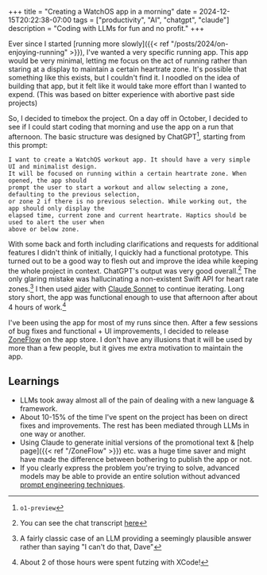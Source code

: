 +++
title = "Creating a WatchOS app in a morning"
date = 2024-12-15T20:22:38-07:00
tags = ["productivity", "AI", "chatgpt", "claude"]
description = "Coding with LLMs for fun and no profit."
+++

Ever since I started [running more slowly]({{< ref "/posts/2024/on-enjoying-running" >}}), I've wanted a very specific running app. This app would be very minimal, letting me focus on the act of running rather than staring at a display to maintain a certain heartrate zone. It's possible that something like this exists, but I couldn't find it. I noodled on the idea of building that app, but it felt like it would take more effort than I wanted to expend. (This was based on bitter experience with abortive past side projects)

So, I decided to timebox the project. On a day off in October, I decided to see if I could start coding that morning and use the app on a run that afternoon. The basic structure was designed by ChatGPT[^1], starting from this prompt:

```
I want to create a WatchOS workout app. It should have a very simple UI and minimalist design.
It will be focused on running within a certain heartrate zone. When opened, the app should
prompt the user to start a workout and allow selecting a zone, defaulting to the previous selection,
or zone 2 if there is no previous selection. While working out, the app should only display the
elapsed time, current zone and current heartrate. Haptics should be used to alert the user when
above or below zone.
```

With some back and forth including clarifications and requests for additional features I didn't think of initially, I quickly had a functional prototype. This turned out to be a good way to flesh out and improve the idea while keeping the whole project in context. ChatGPT's output was very good overall.[^2] The only glaring mistake was hallucinating a non-existent Swift API for heart rate zones.[^3]  I then used [aider](https://aider.chat) with [Claude Sonnet](https://www.anthropic.com/news/claude-3-5-sonnet) to continue iterating. Long story short, the app was functional enough to use that afternoon after about 4 hours of work.[^4]

I've been using the app for most of my runs since then. After a few sessions of bug fixes and functional + UI improvements, I decided to release [ZoneFlow](https://apps.apple.com/us/app/zoneflow/id6739025069) on the app store. I don't have any illusions that it will be used by more than a few people, but it gives me extra motivation to maintain the app.


## Learnings

- LLMs took away almost all of the pain of dealing with a new language & framework.
- About 10-15% of the time I've spent on the project has been on direct fixes and improvements. The rest has been mediated through LLMs in one way or another.
- Using Claude to generate initial versions of the promotional text & [help page]({{< ref "/ZoneFlow" >}}) etc. was a huge time saver and might have made the difference between bothering to publish the app or not.
- If you clearly express the problem you're trying to solve, advanced models may be able to provide an entire solution without advanced [prompt engineering techniques](https://docs.anthropic.com/en/docs/build-with-claude/prompt-engineering/overview).


[^1]: `o1-preview`
[^2]: You can see the chat transcript [here](https://chatgpt.com/share/675f7072-46e0-8005-bfe1-27fe3efc2bd2)
[^3]: A fairly classic case of an LLM providing a seemingly plausible answer rather than saying "I can't do that, Dave"
[^4]: About 2 of those hours were spent futzing with XCode!

